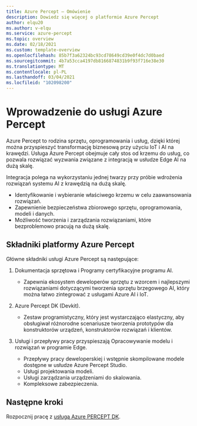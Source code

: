 ```yaml
---
title: Azure Percept — Omówienie
description: Dowiedz się więcej o platformie Azure Percept
author: elqu20
ms.author: v-elqu
ms.service: azure-percept
ms.topic: overview
ms.date: 02/18/2021
ms.custom: template-overview
ms.openlocfilehash: 85b7f3a62324bc93cd78649cd39e0f4dc7d0baed
ms.sourcegitcommit: 4b7a53cca4197db8166874831b9f93f716e38e30
ms.translationtype: MT
ms.contentlocale: pl-PL
ms.lasthandoff: 03/04/2021
ms.locfileid: "102098200"
---
```

# <a name="introduction-to-azure-percept"></a>Wprowadzenie do usługi Azure Percept

Azure Percept to rodzina sprzętu, oprogramowania i usług, dzięki której można przyspieszyć transformację biznesową przy użyciu IoT i AI na krawędzi. Usługa Azure Percept obejmuje cały stos od krzemu do usług, co pozwala rozwiązać wyzwania związane z integracją w usłudze Edge AI na dużą skalę.  

Integracja polega na wykorzystaniu jednej twarzy przy próbie wdrożenia rozwiązań systemu AI z krawędzią na dużą skalę.

- Identyfikowanie i wybieranie właściwego krzemu w celu zaawansowania rozwiązań.
- Zapewnienie bezpieczeństwa zbiorowego sprzętu, oprogramowania, modeli i danych.
- Możliwość tworzenia i zarządzania rozwiązaniami, które bezproblemowo pracują na dużą skalę.

## <a name="components-of-azure-percept"></a>Składniki platformy Azure Percept

Główne składniki usługi Azure Percept są następujące:

1. Dokumentacja sprzętowa i Programy certyfikacyjne programu AI.

    - Zapewnia ekosystem deweloperów sprzętu z wzorcem i najlepszymi rozwiązaniami dotyczącymi tworzenia sprzętu brzegowego AI, który można łatwo zintegrować z usługami Azure AI i IoT.

2. Azure Percept DK (Devkit).

    - Zestaw programistyczny, który jest wystarczająco elastyczny, aby obsługiwał różnorodne scenariusze tworzenia prototypów dla konstruktorów urządzeń, konstruktorów rozwiązań i klientów.

3. Usługi i przepływy pracy przyspieszają Opracowywanie modelu i rozwiązań w programie Edge.

    - Przepływy pracy deweloperskiej i wstępnie skompilowane modele dostępne w usłudze Azure Percept Studio.
    - Usługi projektowania modeli.
    - Usługi zarządzania urządzeniami do skalowania.
    - Kompleksowe zabezpieczenia.

## <a name="next-steps"></a>Następne kroki

Rozpocznij pracę z [usługą Azure PERCEPT DK](./overview-azure-percept-dk.md).
